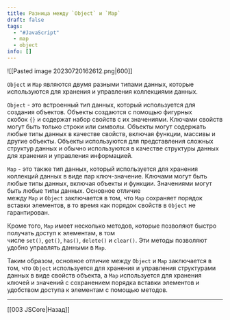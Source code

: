 ```yaml
---
title: Разница между `Object` и `Map`
draft: false
tags:
  - "#JavaScript"
  - map
  - object
info: []
---
```

![[Pasted image 20230720162612.png|600]]

`Object` и `Map` являются двумя разными типами данных, которые используются для хранения и управления коллекциями данных.

`Object` - это встроенный тип данных, который используется для создания объектов. Объекты создаются с помощью фигурных скобок `{}` и содержат набор свойств с их значениями. Ключами свойств могут быть только строки или символы. Объекты могут содержать любые типы данных в качестве свойств, включая функции, массивы и другие объекты. Объекты используются для представления сложных структур данных и обычно используются в качестве структуры данных для хранения и управления информацией.

`Map` - это также тип данных, который используется для хранения коллекций данных в виде пар ключ-значение. Ключами могут быть любые типы данных, включая объекты и функции. Значениями могут быть любые типы данных. Основное отличие между `Map` и `Object` заключается в том, что `Map` сохраняет порядок вставки элементов, в то время как порядок свойств в `Object` не гарантирован.

Кроме того, `Map` имеет несколько методов, которые позволяют быстро получать доступ к элементам, в том числе `set()`, `get()`, `has()`, `delete()` и `clear()`. Эти методы позволяют удобно управлять данными в `Map`.

Таким образом, основное отличие между `Object` и `Map` заключается в том, что `Object` используется для хранения и управления структурами данных в виде свойств объекта, а `Map` используется для хранения ключей и значений с сохранением порядка вставки элементов и удобством доступа к элементам с помощью методов.

---

[[003 JSCore|Назад]]